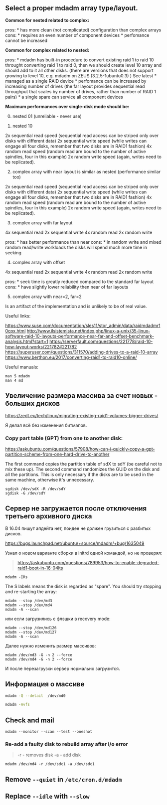 ## Select a proper mdadm array type/layout.

**Common for nested related to complex:**

   pros:
     * has more clean (not complicated) configuration than complex arrays
   cons:
     * requires an even number of component devices
     * perfomance cannot be increased

**Common for complex related to nested:**

   pros:
     * mdadm has built-in procedure to convert existing raid 1 to raid 10 throught converting raid 1 to raid 0, then we should create level 10 array and should add to it all other disks. (there are versions that does not support growing to level 10, e.g. mdadm on ZEUS (3.2.5-1ubuntu0.3) ) See latest 
     * managed as a single RAID device
     * perfomance can be increased by increasing number of drives (the far layout provides sequential read throughput that scales by number of drives, rather than number of RAID 1 pairs)
     * a single spare can service all component devices


**Maximum performances over single-disk mode should be:**

0. nested 01 (unreliable - never use)

1. nested 10

2x sequential read speed (sequential read access can be striped only over disks with different data)
2x sequential write speed (while writes can engage all four disks, remember that two disks are in RAID1 fashion)
4x random read speed (random read are bound to the number of active spindles, four in this example)
2x random write speed (again, writes need to be replicated).

2. complex array with near layout is similar as nested (performance similar too)

2x sequential read speed (sequential read access can be striped only over disks with different data)
2x sequential write speed (while writes can engage all four disks, remember that two disks are in RAID1 fashion)
4x random read speed (random read are bound to the number of active spindles, four in this example)
2x random write speed (again, writes need to be replicated).

3. complex array with far layout

4x sequential read
2x sequential write
4x random read
2x random write

   pros:
     * has better performance than near
   cons:
     * in random write and mixed random read/write workloads the disks will spend much more time in seeking 

4. complex array with offset

4x sequential read
2x sequential write
4x random read
2x random write

   pros:
     * seek time is greatly reduced compared to the standard far layout
   cons: 
     * have slightly lower reliability then near of far layouts

5. complex array with near=2, far=2

Is an artifact of the implementation and is unlikely to be of real value.



Useful links:

https://www.suse.com/documentation/sles11/stor_admin/data/raidmdadmr10cpx.html
http://www.ilsistemista.net/index.php/linux-a-unix/35-linux-software-raid-10-layouts-performance-near-far-and-offset-benchmark-analysis.html?start=1
https://serverfault.com/questions/221778/raid-10-how-layout-works/221782#221782
https://superuser.com/questions/311570/adding-drives-to-a-raid-10-array
https://www.berthon.eu/2017/converting-raid1-to-raid10-online/

Useful manuals: 

```
man 5 mdadm
man 4 md
```


## Увеличение размера массива за счет новых - больших дисков

https://zedt.eu/tech/linux/migrating-existing-raid1-volumes-bigger-drives/

Я делал всё без изменения битмапов.



### Copy part table (GPT) from one to another disk:

https://askubuntu.com/questions/57908/how-can-i-quickly-copy-a-gpt-partition-scheme-from-one-hard-drive-to-another

The first command copies the partition table of sdX to sdY (be careful not to mix these up). The second command randomizes the GUID on the disk and all the partitions. This is only necessary if the disks are to be used in the same machine, 
otherwise it's unnecessary.

```
sgdisk /dev/sdX -R /dev/sdY 
sgdisk -G /dev/sdY
```

## Сервер не загружается после отключения третьего архивного диска

В 16.04 пишут апдейта нет, поидее не должен грузиться с разбитых дисков.

https://bugs.launchpad.net/ubuntu/+source/mdadm/+bug/1635049

Узнал о новом варианте сборки в initrd одной командой, но не проверял:

> https://askubuntu.com/questions/789953/how-to-enable-degraded-raid1-boot-in-16-04lts

```
mdadm -IRs
```

The S labels means the disk is regarded as "spare". You should try stopping and re-starting the array:

```
mdadm --stop /dev/md3
mdadm --stop /dev/md4
mdadm -A --scan
```

или если загрузились с флэшки в recovery mode:

```
mdadm --stop /dev/md126
mdadm --stop /dev/md127
mdadm -A --scan
```

Далее нужно изменить размер массивов:

```
mdadm /dev/md3 -G -n 2 --force
mdadm /dev/md4 -G -n 2 --force
```

И после перезагрузки сервер нормально загрузится.

## Информация о массиве

```bash
mdadm -Q --detail  /dev/md0

mdadm -Avfs
```

## Check and mail
```
mdadm --monitor --scan --test --oneshot
```

### Re-add a faulty disk to rebuild array after i/o error

> -r - removes disk
> -a - add disk 
```
mdadm /dev/md4 -r /dev/sdc1 -a /dev/sdc1
```

## Remove `--quiet` in `/etc/cron.d/mdadm`
## Replace `--idle` with `--slow`



